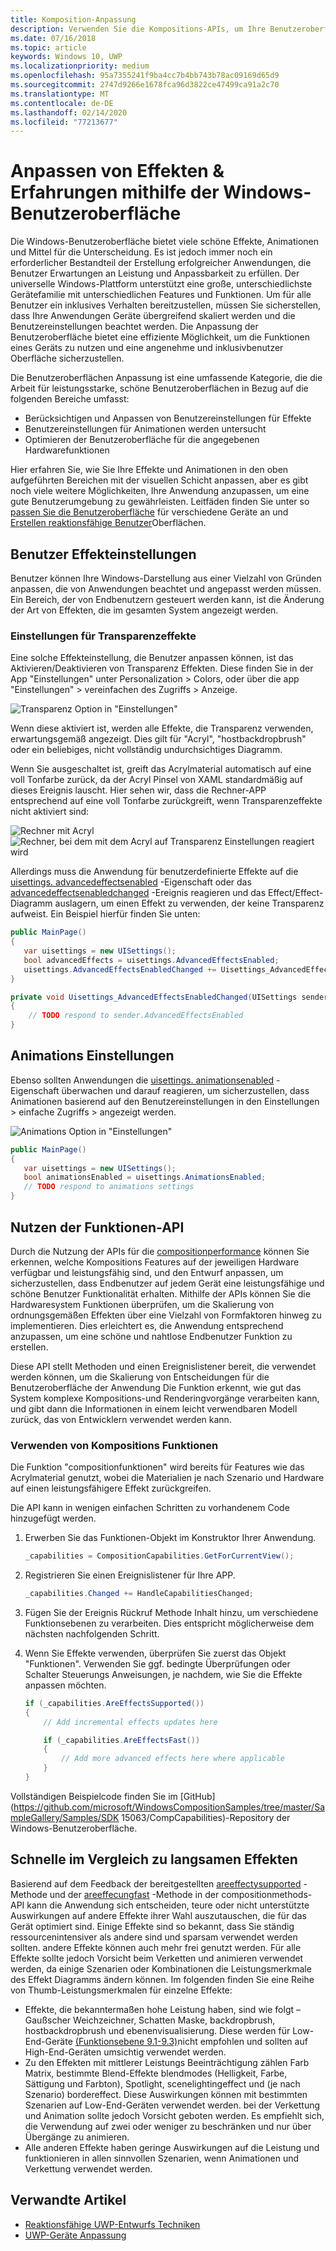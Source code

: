 ```yaml
---
title: Komposition-Anpassung
description: Verwenden Sie die Kompositions-APIs, um Ihre Benutzeroberfläche anzupassen, die Leistung zu optimieren und die Benutzereinstellungen und Gerätemerkmale zu erfüllen.
ms.date: 07/16/2018
ms.topic: article
keywords: Windows 10, UWP
ms.localizationpriority: medium
ms.openlocfilehash: 95a7355241f9ba4cc7b4bb743b78ac09169d65d9
ms.sourcegitcommit: 2747d9266e1678fca96d3822ce47499ca91a2c70
ms.translationtype: MT
ms.contentlocale: de-DE
ms.lasthandoff: 02/14/2020
ms.locfileid: "77213677"
---
```

# <a name="tailoring-effects--experiences-using-windows-ui"></a>Anpassen von Effekten & Erfahrungen mithilfe der Windows-Benutzeroberfläche

Die Windows-Benutzeroberfläche bietet viele schöne Effekte, Animationen und Mittel für die Unterscheidung. Es ist jedoch immer noch ein erforderlicher Bestandteil der Erstellung erfolgreicher Anwendungen, die Benutzer Erwartungen an Leistung und Anpassbarkeit zu erfüllen. Der universelle Windows-Plattform unterstützt eine große, unterschiedlichste Gerätefamilie mit unterschiedlichen Features und Funktionen. Um für alle Benutzer ein inklusives Verhalten bereitzustellen, müssen Sie sicherstellen, dass Ihre Anwendungen Geräte übergreifend skaliert werden und die Benutzereinstellungen beachtet werden. Die Anpassung der Benutzeroberfläche bietet eine effiziente Möglichkeit, um die Funktionen eines Geräts zu nutzen und eine angenehme und inklusivbenutzer Oberfläche sicherzustellen.

Die Benutzeroberflächen Anpassung ist eine umfassende Kategorie, die die Arbeit für leistungsstarke, schöne Benutzeroberflächen in Bezug auf die folgenden Bereiche umfasst:

- Berücksichtigen und Anpassen von Benutzereinstellungen für Effekte
- Benutzereinstellungen für Animationen werden untersucht
- Optimieren der Benutzeroberfläche für die angegebenen Hardwarefunktionen

Hier erfahren Sie, wie Sie Ihre Effekte und Animationen in den oben aufgeführten Bereichen mit der visuellen Schicht anpassen, aber es gibt noch viele weitere Möglichkeiten, Ihre Anwendung anzupassen, um eine gute Benutzerumgebung zu gewährleisten. Leitfäden finden Sie unter so [passen Sie die Benutzeroberfläche](/windows/uwp/design/layout/screen-sizes-and-breakpoints-for-responsive-design) für verschiedene Geräte an und [Erstellen reaktionsfähige Benutzer](/windows/uwp/design/layout/responsive-design)Oberflächen.

## <a name="user-effects-settings"></a>Benutzer Effekteinstellungen

Benutzer können Ihre Windows-Darstellung aus einer Vielzahl von Gründen anpassen, die von Anwendungen beachtet und angepasst werden müssen. Ein Bereich, der von Endbenutzern gesteuert werden kann, ist die Änderung der Art von Effekten, die im gesamten System angezeigt werden.

### <a name="transparency-effects-settings"></a>Einstellungen für Transparenzeffekte

Eine solche Effekteinstellung, die Benutzer anpassen können, ist das Aktivieren/Deaktivieren von Transparenz Effekten. Diese finden Sie in der App "Einstellungen" unter Personalization > Colors, oder über die app "Einstellungen" > vereinfachen des Zugriffs > Anzeige.

![Transparenz Option in "Einstellungen"](images/tailoring-transparency-setting.png)

Wenn diese aktiviert ist, werden alle Effekte, die Transparenz verwenden, erwartungsgemäß angezeigt. Dies gilt für "Acryl", "hostbackdropbrush" oder ein beliebiges, nicht vollständig undurchsichtiges Diagramm.

Wenn Sie ausgeschaltet ist, greift das Acrylmaterial automatisch auf eine voll Tonfarbe zurück, da der Acryl Pinsel von XAML standardmäßig auf dieses Ereignis lauscht. Hier sehen wir, dass die Rechner-APP entsprechend auf eine voll Tonfarbe zurückgreift, wenn Transparenzeffekte nicht aktiviert sind:

![Rechner mit Acryl](images/tailoring-acrylic.png)
![Rechner, bei dem mit dem Acryl auf Transparenz Einstellungen reagiert wird](images/tailoring-acrylic-fallback.png)

Allerdings muss die Anwendung für benutzerdefinierte Effekte auf die [uisettings. advancedeffectsenabled](https://docs.microsoft.com/uwp/api/windows.ui.viewmanagement.uisettings.advancedeffectsenabled) -Eigenschaft oder das [advancedeffectsenabledchanged](https://docs.microsoft.com/uwp/api/windows.ui.viewmanagement.uisettings.advancedeffectsenabledchanged) -Ereignis reagieren und das Effect/Effect-Diagramm auslagern, um einen Effekt zu verwenden, der keine Transparenz aufweist. Ein Beispiel hierfür finden Sie unten:

```cs
public MainPage()
{
   var uisettings = new UISettings();
   bool advancedEffects = uisettings.AdvancedEffectsEnabled;
   uisettings.AdvancedEffectsEnabledChanged += Uisettings_AdvancedEffectsEnabledChanged;
}

private void Uisettings_AdvancedEffectsEnabledChanged(UISettings sender, object args)
{
    // TODO respond to sender.AdvancedEffectsEnabled
}
```

## <a name="animations-settings"></a>Animations Einstellungen

Ebenso sollten Anwendungen die [uisettings. animationsenabled](https://docs.microsoft.com/uwp/api/windows.ui.viewmanagement.uisettings.animationsenabled) -Eigenschaft überwachen und darauf reagieren, um sicherzustellen, dass Animationen basierend auf den Benutzereinstellungen in den Einstellungen > einfache Zugriffs > angezeigt werden.

![Animations Option in "Einstellungen"](images/tailoring-animations-setting.png)

```cs
public MainPage()
{
   var uisettings = new UISettings();
   bool animationsEnabled = uisettings.AnimationsEnabled;
   // TODO respond to animations settings
}

```

## <a name="leveraging-the-capabilities-api"></a>Nutzen der Funktionen-API

Durch die Nutzung der APIs für die [compositionperformance](/uwp/api/windows.ui.composition.compositioncapabilities) können Sie erkennen, welche Kompositions Features auf der jeweiligen Hardware verfügbar und leistungsfähig sind, und den Entwurf anpassen, um sicherzustellen, dass Endbenutzer auf jedem Gerät eine leistungsfähige und schöne Benutzer Funktionalität erhalten. Mithilfe der APIs können Sie die Hardwaresystem Funktionen überprüfen, um die Skalierung von ordnungsgemäßen Effekten über eine Vielzahl von Formfaktoren hinweg zu implementieren. Dies erleichtert es, die Anwendung entsprechend anzupassen, um eine schöne und nahtlose Endbenutzer Funktion zu erstellen.

Diese API stellt Methoden und einen Ereignislistener bereit, die verwendet werden können, um die Skalierung von Entscheidungen für die Benutzeroberfläche der Anwendung Die Funktion erkennt, wie gut das System komplexe Kompositions-und Renderingvorgänge verarbeiten kann, und gibt dann die Informationen in einem leicht verwendbaren Modell zurück, das von Entwicklern verwendet werden kann.

### <a name="using-composition-capabilities"></a>Verwenden von Kompositions Funktionen

Die Funktion "compositionfunktionen" wird bereits für Features wie das Acrylmaterial genutzt, wobei die Materialien je nach Szenario und Hardware auf einen leistungsfähigere Effekt zurückgreifen.

Die API kann in wenigen einfachen Schritten zu vorhandenem Code hinzugefügt werden.

1. Erwerben Sie das Funktionen-Objekt im Konstruktor Ihrer Anwendung.

    ```cs
    _capabilities = CompositionCapabilities.GetForCurrentView();
    ```

1. Registrieren Sie einen Ereignislistener für Ihre APP.

    ```cs
    _capabilities.Changed += HandleCapabilitiesChanged;
    ```

1. Fügen Sie der Ereignis Rückruf Methode Inhalt hinzu, um verschiedene Funktionsebenen zu verarbeiten. Dies entspricht möglicherweise dem nächsten nachfolgenden Schritt.
1. Wenn Sie Effekte verwenden, überprüfen Sie zuerst das Objekt "Funktionen". Verwenden Sie ggf. bedingte Überprüfungen oder Schalter Steuerungs Anweisungen, je nachdem, wie Sie die Effekte anpassen möchten.

    ```cs
    if (_capabilities.AreEffectsSupported())
    {
        // Add incremental effects updates here

        if (_capabilities.AreEffectsFast())
        {
            // Add more advanced effects here where applicable
        }
    }
    ```

Vollständigen Beispielcode finden Sie im [GitHub](https://github.com/microsoft/WindowsCompositionSamples/tree/master/SampleGallery/Samples/SDK 15063/CompCapabilities)-Repository der Windows-Benutzeroberfläche.

## <a name="fast-vs-slow-effects"></a>Schnelle im Vergleich zu langsamen Effekten

Basierend auf dem Feedback der bereitgestellten [areeffectysupported](/uwp/api/windows.ui.composition.compositioncapabilities.areeffectssupported) -Methode und der [areeffecungfast](/uwp/api/windows.ui.composition.compositioncapabilities.areeffectsfast) -Methode in der compositionmethods-API kann die Anwendung sich entscheiden, teure oder nicht unterstützte Auswirkungen auf andere Effekte ihrer Wahl auszutauschen, die für das Gerät optimiert sind. Einige Effekte sind so bekannt, dass Sie ständig ressourcenintensiver als andere sind und sparsam verwendet werden sollten. andere Effekte können auch mehr frei genutzt werden. Für alle Effekte sollte jedoch Vorsicht beim Verketten und animieren verwendet werden, da einige Szenarien oder Kombinationen die Leistungsmerkmale des Effekt Diagramms ändern können. Im folgenden finden Sie eine Reihe von Thumb-Leistungsmerkmalen für einzelne Effekte:

- Effekte, die bekanntermaßen hohe Leistung haben, sind wie folgt – Gaußscher Weichzeichner, Schatten Maske, backdropbrush, hostbackdropbrush und ebenenvisualisierung. Diese werden für Low-End-Geräte [(Funktionsebene 9.1-9.3)](https://docs.microsoft.com/windows/desktop/direct3d11/overviews-direct3d-11-devices-downlevel-intro)nicht empfohlen und sollten auf High-End-Geräten umsichtig verwendet werden.
- Zu den Effekten mit mittlerer Leistungs Beeinträchtigung zählen Farb Matrix, bestimmte Blend-Effekte blendmodes (Helligkeit, Farbe, Sättigung und Farbton), Spotlight, scenelightingeffect und (je nach Szenario) bordereffect. Diese Auswirkungen können mit bestimmten Szenarien auf Low-End-Geräten verwendet werden. bei der Verkettung und Animation sollte jedoch Vorsicht geboten werden. Es empfiehlt sich, die Verwendung auf zwei oder weniger zu beschränken und nur über Übergänge zu animieren.
- Alle anderen Effekte haben geringe Auswirkungen auf die Leistung und funktionieren in allen sinnvollen Szenarien, wenn Animationen und Verkettung verwendet werden.

## <a name="related-articles"></a>Verwandte Artikel

- [Reaktionsfähige UWP-Entwurfs Techniken](https://docs.microsoft.com/windows/uwp/design/layout/responsive-design)
- [UWP-Geräte Anpassung](https://docs.microsoft.com/windows/uwp/design/layout/screen-sizes-and-breakpoints-for-responsive-design)
